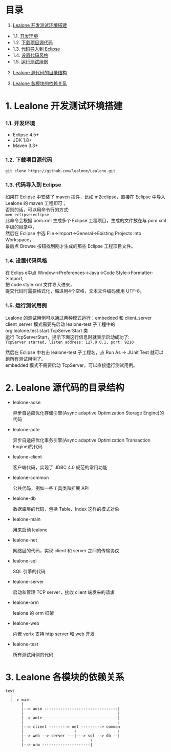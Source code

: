 # 目录

1. [Lealone 开发测试环境搭建](https://github.com/lealone/Lealone-Docs/blob/master/%E8%AE%BE%E8%AE%A1%E6%96%87%E6%A1%A3/%E5%BC%80%E5%8F%91%E6%96%87%E6%A1%A3.md#1-lealone%E5%BC%80%E5%8F%91%E6%B5%8B%E8%AF%95%E7%8E%AF%E5%A2%83%E6%90%AD%E5%BB%BA)
  * 1.1. [开发环境](https://github.com/lealone/Lealone-Docs/blob/master/%E8%AE%BE%E8%AE%A1%E6%96%87%E6%A1%A3/%E5%BC%80%E5%8F%91%E6%96%87%E6%A1%A3.md#11-%E5%BC%80%E5%8F%91%E7%8E%AF%E5%A2%83)
  * 1.2. [下载项目源代码](https://github.com/lealone/Lealone-Docs/blob/master/%E8%AE%BE%E8%AE%A1%E6%96%87%E6%A1%A3/%E5%BC%80%E5%8F%91%E6%96%87%E6%A1%A3.md#12-%E4%B8%8B%E8%BD%BD%E9%A1%B9%E7%9B%AE%E6%BA%90%E4%BB%A3%E7%A0%81)
  * 1.3. [代码导入到 Eclipse](https://github.com/lealone/Lealone-Docs/blob/master/%E8%AE%BE%E8%AE%A1%E6%96%87%E6%A1%A3/%E5%BC%80%E5%8F%91%E6%96%87%E6%A1%A3.md#13-%E4%BB%A3%E7%A0%81%E5%AF%BC%E5%85%A5%E5%88%B0eclipse)
  * 1.4. [设置代码风格](https://github.com/lealone/Lealone-Docs/blob/master/%E8%AE%BE%E8%AE%A1%E6%96%87%E6%A1%A3/%E5%BC%80%E5%8F%91%E6%96%87%E6%A1%A3.md#14-%E8%AE%BE%E7%BD%AE%E4%BB%A3%E7%A0%81%E9%A3%8E%E6%A0%BC)
  * 1.5. [运行测试用例](https://github.com/lealone/Lealone-Docs/blob/master/%E8%AE%BE%E8%AE%A1%E6%96%87%E6%A1%A3/%E5%BC%80%E5%8F%91%E6%96%87%E6%A1%A3.md#15-%E8%BF%90%E8%A1%8C%E6%B5%8B%E8%AF%95%E7%94%A8%E4%BE%8B)

2. [Lealone 源代码的目录结构](https://github.com/lealone/Lealone-Docs/blob/master/%E8%AE%BE%E8%AE%A1%E6%96%87%E6%A1%A3/%E5%BC%80%E5%8F%91%E6%96%87%E6%A1%A3.md#2-lealone%E6%BA%90%E4%BB%A3%E7%A0%81%E7%9A%84%E7%9B%AE%E5%BD%95%E7%BB%93%E6%9E%84)

3. [Lealone 各模块的依赖关系](https://github.com/lealone/Lealone-Docs/blob/master/%E8%AE%BE%E8%AE%A1%E6%96%87%E6%A1%A3/%E5%BC%80%E5%8F%91%E6%96%87%E6%A1%A3.md#3-lealone%E5%90%84%E6%A8%A1%E5%9D%97%E7%9A%84%E4%BE%9D%E8%B5%96%E5%85%B3%E7%B3%BB)


# 1. Lealone 开发测试环境搭建

### 1.1. 开发环境

* Eclipse 4.5+
* JDK 1.8+
* Maven 3.3+

### 1.2. 下载项目源代码

`git clone https://github.com/lealone/Lealone.git`

### 1.3. 代码导入到 Eclipse

如果在 Eclipse 中安装了 maven 插件，比如 m2eclipse，直接在 Eclipse 中导入 Lealone 的 maven 工程即可；<br>
否则的话，可以用命令行的方式: <br>
`mvn eclipse:eclipse` <br>
此命令会根据 pom.xml 生成多个 Eclipse 工程项目，生成的文件放在与 pom.xml 平级的目录中，<br>
然后在 Eclipse 中选 File->Import->General->Existing Projects into Workspace，<br>
最后点 Browse 按钮找到刚才生成的那些 Eclipse 工程项目文件。<br>


### 1.4. 设置代码风格

在 Eclips e中点 Window->Preferences->Java->Code Style->Formatter->Import, <br>
把 code.style.xml 文件导入进来，<br>
提交代码时需要格式化，缩进用4个空格，文本文件编码使用 UTF-8。

### 1.5. 运行测试用例

Lealone 的测试用例可以通过两种模式运行：embedded 和 client_server <br>
client_server 模式需要先启动 lealone-test 子工程中的 org.lealone.test.start.TcpServerStart 类<br>
运行 TcpServerStart，提示下面这行信息时就表示启动成功了:<br>
`TcpServer started, listen address: 127.0.0.1, port: 9210`

然后在 Eclipse 中右击 lealone-test 子工程名，点 Run As -> JUnit Test 就可以跑所有测试用例了。<br>
embedded 模式不需要启动 TcpServer，可以直接运行测试用例。


# 2. Lealone 源代码的目录结构

* lealone-aose

  异步自适应优化存储引擎(Async adaptive Optimization Storage Engine)的代码


* lealone-aote 

  异步自适应优化事务引擎(Async adaptive Optimization Transaction Engine)的代码
  

* lealone-client

  客户端代码，实现了 JDBC 4.0 规范的常用功能


* lealone-common

  公共代码，例如一些工具类和扩展 API


* lealone-db 

  数据库层的代码，包括 Table、Index 这样的模式对象


* lealone-main

  用来启动 lealone


* lealone-net 

  网络层的代码，实现 client 和 server 之间的传输协议


* lealone-sql 

  SQL 引擎的代码

  
* lealone-server 

  启动和管理 TCP server，接收 client 端发来的请求

  
* lealone-orm

  lealone 的 orm 框架

  
* lealone-web

  内嵌 vertx 支持 http server 和 web 开发


* lealone-test

  所有测试用例的代码


# 3. Lealone 各模块的依赖关系

```
test
  |
  |--> main
       |
       |--> aose --------------------------------|
       |                                         |
       |--> aote --------------------------------|
       |                                         ↓
       |--> client --------> net ---------> common 
       |                      ↑                  ↑  
       |--> web --> server ---|---> sql --> db --| 
       |                             ↑  
       |--> orm ---------------------|
```
